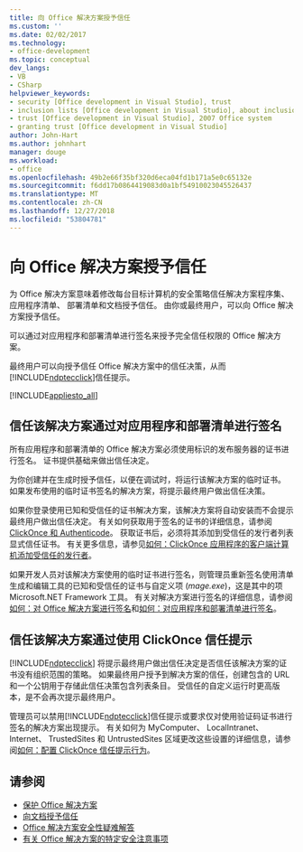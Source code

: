 ```yaml
---
title: 向 Office 解决方案授予信任
ms.custom: ''
ms.date: 02/02/2017
ms.technology:
- office-development
ms.topic: conceptual
dev_langs:
- VB
- CSharp
helpviewer_keywords:
- security [Office development in Visual Studio], trust
- inclusion lists [Office development in Visual Studio], about inclusion lists
- trust [Office development in Visual Studio], 2007 Office system
- granting trust [Office development in Visual Studio]
author: John-Hart
ms.author: johnhart
manager: douge
ms.workload:
- office
ms.openlocfilehash: 49b2e66f35bf320d6eca04fd1b171a5e0c65132e
ms.sourcegitcommit: f6dd17b0864419083d0a1bf54910023045526437
ms.translationtype: MT
ms.contentlocale: zh-CN
ms.lasthandoff: 12/27/2018
ms.locfileid: "53804781"
---
```

# <a name="grant-trust-to-office-solutions"></a>向 Office 解决方案授予信任
  为 Office 解决方案意味着修改每台目标计算机的安全策略信任解决方案程序集、 应用程序清单、 部署清单和文档授予信任。 由你或最终用户，可以向 Office 解决方案授予信任。

 可以通过对应用程序和部署清单进行签名来授予完全信任权限的 Office 解决方案。

 最终用户可以向授予信任 Office 解决方案中的信任决策，从而[!INCLUDE[ndptecclick](../vsto/includes/ndptecclick-md.md)]信任提示。

 [!INCLUDE[appliesto_all](../vsto/includes/appliesto-all-md.md)]

##  <a name="Signing"></a> 信任该解决方案通过对应用程序和部署清单进行签名
 所有应用程序和部署清单的 Office 解决方案必须使用标识的发布服务器的证书进行签名。 证书提供基础来做出信任决定。

 为你创建并在生成时授予信任，以便在调试时，将运行该解决方案的临时证书。 如果发布使用的临时证书签名的解决方案，将提示最终用户做出信任决策。

 如果你登录使用已知和受信任的证书解决方案，该解决方案将自动安装而不会提示最终用户做出信任决定。 有关如何获取用于签名的证书的详细信息，请参阅[ClickOnce 和 Authenticode](../deployment/clickonce-and-authenticode.md)。 获取证书后，必须将其添加到受信任的发行者列表显式信任证书。 有关更多信息，请参见[如何：ClickOnce 应用程序的客户端计算机添加受信任的发行者](../deployment/how-to-add-a-trusted-publisher-to-a-client-computer-for-clickonce-applications.md)。

 如果开发人员对该解决方案使用的临时证书进行签名，则管理员重新签名使用清单生成和编辑工具的已知和受信任的证书与自定义项 (*mage.exe*)，这是其中的项Microsoft.NET Framework 工具。 有关对解决方案进行签名的详细信息，请参阅[如何：对 Office 解决方案进行签名](../vsto/how-to-sign-office-solutions.md)和[如何：对应用程序和部署清单进行签名](../ide/how-to-sign-application-and-deployment-manifests.md)。

##  <a name="TrustPrompt"></a>信任该解决方案通过使用 ClickOnce 信任提示
 [!INCLUDE[ndptecclick](../vsto/includes/ndptecclick-md.md)] 将提示最终用户做出信任决定是否信任该解决方案的证书没有组织范围的策略。 如果最终用户授予到解决方案的信任，创建包含的 URL 和一个公钥用于存储此信任决策包含列表条目。 受信任的自定义运行时更高版本，是不会再次提示最终用户。

 管理员可以禁用[!INCLUDE[ndptecclick](../vsto/includes/ndptecclick-md.md)]信任提示或要求仅对使用验证码证书进行签名的解决方案出现提示。 有关如何为 MyComputer、 LocalIntranet、 Internet、 TrustedSites 和 UntrustedSites 区域更改这些设置的详细信息，请参阅[如何：配置 ClickOnce 信任提示行为](../deployment/how-to-configure-the-clickonce-trust-prompt-behavior.md)。

## <a name="see-also"></a>请参阅

- [保护 Office 解决方案](../vsto/securing-office-solutions.md)
- [向文档授予信任](../vsto/granting-trust-to-documents.md)
- [Office 解决方案安全性疑难解答](../vsto/troubleshooting-office-solution-security.md)
- [有关 Office 解决方案的特定安全注意事项](../vsto/specific-security-considerations-for-office-solutions.md)